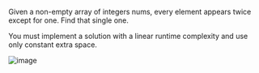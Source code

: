 Given a non-empty array of integers nums, every element appears twice except for one. Find that single one.

You must implement a solution with a linear runtime complexity and use only constant extra space. 

![image](https://github.com/user-attachments/assets/65b629f8-b349-4db6-8517-2423f6c728f4)

